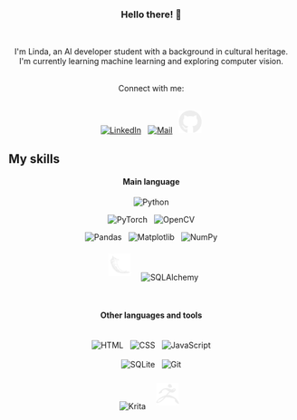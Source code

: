 <div align="center">

  
### **Hello there!**  👋

<br>


<!---
Lindayh/Lindayh is a ✨ special ✨ repository because its `README.md` (this file) appears on your GitHub profile.
You can click the Preview link to take a look at your changes.
--->

I'm Linda, an AI developer student with a background in cultural heritage.<br>
I'm currently learning machine learning and exploring computer vision. <br><br>

  <!-- Reach me at: <a href="mailto:foglilinda@gmail.com" target="_blank" style="color:white">foglilinda@gmail.com</a> -->

</div>

  <div align="center">
  Connect with me:<br><br>
    
  <a href="https://www.linkedin.com/in/foglilinda/" target="_blank"><img src="https://upload.wikimedia.org/wikipedia/commons/f/f8/LinkedIn_icon_circle.svg" alt="LinkedIn" style="height:40px;"></a> &#160; 
  <a href="mailto:foglilinda@gmail.com" target="_blank"><img src="https://cdn0.iconfinder.com/data/icons/material-circle-apps/512/icon-email-material-design-512.png" alt="Mail" style="height:40px;"></a> &#160;
  <a href="https://github.com/Lindayh" target="_blank"><img src="svg/GitHub-Logo.wine.svg" alt="GitHub" style="height:40px;"></a> 
  
  </div>

## My skills
<div align="center">

<!--
  ![Python](https://img.shields.io/badge/-Python-gold?logo=python) <br>
  ![Pandas](https://img.shields.io/badge/-Pandas-midnightblue?logo=pandas)
  ![Matplotlib](https://img.shields.io/badge/-Matplotlib-midnightblue?logo=https://cdn.jsdelivr.net/gh/devicons/devicon@latest/icons/pandas/pandas-original.svg)
  ![HTML](https://img.shields.io/badge/-HTML-royalblue?logo=html5)
  ![CSS](https://img.shields.io/badge/-CSS-darkred?logo=css3)
  ![JavaScript](https://img.shields.io/badge/-JavaScript-darkred?logo=JavaScript)
-->

#### Main language

<img src="https://cdn.jsdelivr.net/gh/devicons/devicon@latest/icons/python/python-original.svg" alt="Python" style="height:65px" title="Python"><br>

<!-- <div style="display:flex; flex-direction: row; justify-content: center;">
<figure>
<img src="https://cdn.jsdelivr.net/gh/devicons/devicon@latest/icons/pytorch/pytorch-original.svg" alt="PyTorch" style="height:40px; padding:7px" title="PyTorch">
<figcaption>PyTorch</figcaption>
</figure>
<figure>
<img src="https://cdn.jsdelivr.net/gh/devicons/devicon@latest/icons/opencv/opencv-original.svg" alt="OpenCV" style="height:40px; padding:7px" title="OpenCV">
<figcaption>OpenCV</figcaption>
</figure>
</div> -->

<!-- ML -->
<img src="https://cdn.jsdelivr.net/gh/devicons/devicon@latest/icons/pytorch/pytorch-original.svg" alt="PyTorch" style="height:40px" title="PyTorch"> &#160;
<img src="https://cdn.jsdelivr.net/gh/devicons/devicon@latest/icons/opencv/opencv-original.svg" alt="OpenCV" style="height:40px;" title="OpenCV">
<br>


<!-- Data Visualization -->
<img src="https://cdn.jsdelivr.net/gh/devicons/devicon@latest/icons/pandas/pandas-original.svg" alt="Pandas" style="height:40px;" title="Pandas"> &#160;
<img src="https://cdn.jsdelivr.net/gh/devicons/devicon@latest/icons/matplotlib/matplotlib-original.svg" alt="Matplotlib" style="height:40px;" title="Matplotlib"> &#160;
<img src="https://cdn.jsdelivr.net/gh/devicons/devicon@latest/icons/numpy/numpy-original.svg" alt="NumPy" style="height:40px;" title="NumPy">
<br>


<!-- Backend -->
<img src="svg/flask-original.svg" alt="Flask" style="height:40px; padding:7px;" title="Flask"> &#160;
<img src="https://cdn.jsdelivr.net/gh/devicons/devicon@latest/icons/sqlalchemy/sqlalchemy-original.svg" alt="SQLAlchemy" style="height:40px;" title="SQLALchemy">
<!-- <img src="" alt="" style="height:40px; padding:7px;" title=""> -->
<br>


#### Other languages and tools
<br>
<img src="https://cdn.jsdelivr.net/gh/devicons/devicon@latest/icons/html5/html5-plain-wordmark.svg" alt="HTML" style="height:40px;" title="HTML"> &#160;
<img src="https://cdn.jsdelivr.net/gh/devicons/devicon@latest/icons/css3/css3-plain-wordmark.svg" alt="CSS" style="height:40px;" title="CSS"> &#160;
<img src="https://cdn.jsdelivr.net/gh/devicons/devicon@latest/icons/javascript/javascript-original.svg" alt="JavaScript" style="height:40px;" title="JavaScript">
<br><br>
<img src="https://cdn.jsdelivr.net/gh/devicons/devicon@latest/icons/sqlite/sqlite-original.svg" alt="SQLite" style="height:40px;" title="SQLite"> &#160;
<img src="https://cdn.jsdelivr.net/gh/devicons/devicon@latest/icons/git/git-original.svg" alt="Git" style="height:40px;" title="Git">
<br><br>
<img src="https://upload.wikimedia.org/wikipedia/commons/3/31/Calligra_Krita_icon.svg" alt="Krita" style="height:40px;" title="Krita"> &#160;
<img src="svg/zbrush.svg" alt="ZBrush" style="height:40px; padding:7px;" title="ZBrush">
<!-- <img src="" alt="" style="height:40px; padding:7px;" title=""> -->


</div>
